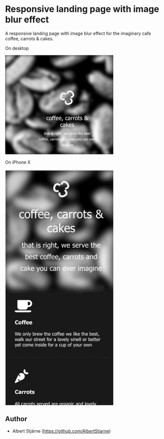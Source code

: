 # Responsive landing page with image blur effect

A responsive landing page with image blur effect for the imaginary cafe coffee, carrots & cakes.

On desktop

<img src="CoffeeCarrotsCakes-desktop.gif" width=350>

On iPhone X

<img src="CoffeeCarrotsCakes-iPhoneX.gif" width=350>

## Author
* Albert Stjärne (https://github.com/AlbertStjarne)